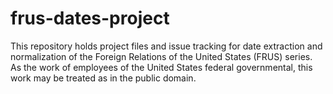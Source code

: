 # frus-dates-project

This repository holds project files and issue tracking for date extraction and normalization of the Foreign Relations of the United States (FRUS) series.  As the work of employees of the United States federal governmental, this work may be treated as in the public domain.

